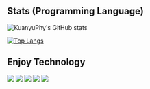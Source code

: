 <!-- [![Anurag's GitHub stats](https://github-readme-stats.vercel.app/api?username=KuanyuPhy)](https://github.com/KuanyuPhy/github-readme-stats)
!-->
## Stats (Programming Language)
![KuanyuPhy's GitHub stats](https://github-readme-stats.vercel.app/api?username=KuanyuPhy&count_private=true&include_all_commits=true)

[![Top Langs](https://github-readme-stats.vercel.app/api/top-langs/?username=KuanyuPhy)](https://github.com/KuanyuPhy/github-readme-stats)

## Enjoy Technology
![](https://img.shields.io/badge/Code-C++-blue.svg?style=flat&logo=c%2B%2B?style=flat&logo=arch-linux&logoColor=white&color=blue)
![](https://img.shields.io/badge/Code-Git-informational?style=flat&logo=Git&logoColor=white&color=blue)
![](https://img.shields.io/badge/Code-Python-informational?style=flat&logo=python&logoColor=white&color=blue)
![](https://img.shields.io/badge/Editor-Vim-informational?style=flat&logo=Vim%20Code&logoColor=white&color=blue)
![](https://img.shields.io/badge/Shell-Zsh-informational?style=flat&logo=Zsh&logoColor=white&color=blue)
